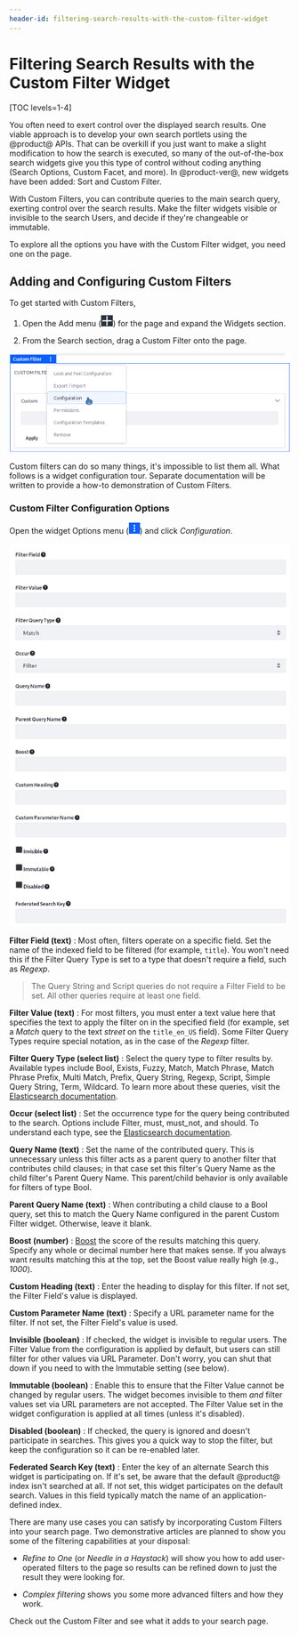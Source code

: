 ```yaml
---
header-id: filtering-search-results-with-the-custom-filter-widget
---
```


# Filtering Search Results with the Custom Filter Widget

[TOC levels=1-4]

You often need to exert control over the displayed search results. One viable
approach is to develop your own search portlets using the @product@ APIs. That
can be overkill if you just want to make a slight modification to how the search
is executed, so many of the out-of-the-box search widgets give you this type of
control without coding anything (Search Options, Custom Facet, and more). In
@product-ver@, new widgets have been added: Sort and Custom Filter.

With Custom Filters, you can contribute queries to the main search query,
exerting control over the search results. Make the filter widgets visible or
invisible to the search Users, and decide if they're changeable or immutable.

To explore all the options you have with the Custom Filter widget, you need one
on the page.

## Adding and Configuring Custom Filters

To get started with Custom Filters,

1. Open the Add menu (![Add](../../../images/icon-add-widget.png)) for the page and
   expand the Widgets section.

2.  From the Search section, drag a Custom Filter onto the page.

![Figure 1: A custom filter has no impact until it's configured.](../../../images/search-custom-filter.png)

Custom filters can do so many things, it's impossible to list them all. What
follows is a widget configuration tour. Separate documentation will be written
to provide a how-to demonstration of Custom Filters.

### Custom Filter Configuration Options

Open the widget Options menu (![Options](../../../images/icon-app-options.png)) and
click _Configuration_.

![Figure 2: Once the Custom Filter is added to the page, mold it like soft clay into the beautiful sculpture you've envisioned.](../../../images/search-custom-filter-configuration.png)


**Filter Field (text)**
: Most often, filters operate on a specific field. Set the name of the indexed
field to be filtered (for example, `title`). You won't need this if the Filter
Query Type is set to a type that doesn't require a field, such as _Regexp_.

> The Query String and Script queries do not require a Filter Field to be set.
> All other queries require at least one field. 
<!--Note: Multi Match and Simple Query String take an array of fields accoring to the Elasticsearch docs, but our config doesn't seem to support it afaict.? -->

**Filter Value (text)**
: For most filters, you must enter a text value here that specifies the
text to apply the filter on in the specified field (for example, set a _Match_
query to the text _street_ on the `title_en_US` field). Some Filter Query Types
require special notation, as in the case of the _Regexp_ filter. 

**Filter Query Type (select list)**
: Select the query type to filter results by. Available types include Bool,
Exists, Fuzzy, Match, Match Phrase, Match Phrase Prefix, Multi Match, Prefix,
Query String, Regexp, Script, Simple Query String, Term, Wildcard. To learn more
about these queries, visit the [Elasticsearch documentation](https://www.elastic.co/guide/en/elasticsearch/reference/7.x/query-dsl.html).

**Occur (select list)**
: Set the occurrence type for the query being contributed to the search. Options
include Filter, must, must_not, and should. To understand each type, see the
[Elasticsearch
documentation](https://www.elastic.co/guide/en/elasticsearch/reference/7.x/query-dsl-bool-query.html). 

**Query Name (text)**
: Set the name of the contributed query. This is unnecessary unless this filter
acts as a parent query to another filter that contributes child clauses; in
that case set this filter's Query Name as the child filter's Parent Query Name.
This parent/child behavior is only available for filters of type Bool.

**Parent Query Name (text)**
: When contributing a child clause to a Bool query, set this to match the Query
Name configured in the parent Custom Filter widget. Otherwise, leave it blank.

**Boost (number)**
: [Boost](https://www.elastic.co/guide/en/elasticsearch/reference/7.x/query-dsl-term-query.html#term-field-params)
the score of the results matching this query. Specify any whole or decimal
number here that makes sense. If you always want results matching this at the
top, set the Boost value really high (e.g., _1000_).

**Custom Heading (text)**
: Enter the heading to display for this filter. If not set, the Filter Field's
value is displayed.

**Custom Parameter Name (text)**
: Specify a URL parameter name for the filter. If not set, the Filter Field's
value is used.

**Invisible (boolean)**
: If checked, the widget is invisible to regular users. The Filter Value from
the configuration is applied by default, but users can still filter for other
values via URL Parameter. Don't worry, you can shut that down if you need to
with the Immutable setting (see below).

**Immutable (boolean)**
: Enable this to ensure that the Filter Value cannot be changed by regular
users. The widget becomes invisible to them _and_ filter values set via URL
parameters are not accepted. The Filter Value set in the widget configuration is
applied at all times (unless it's disabled).

**Disabled (boolean)**
: If checked, the query is ignored and doesn't participate in searches. This
gives you a quick way to stop the filter, but keep the configuration so it can
be re-enabled later.

**Federated Search Key (text)**
: Enter the key of an alternate Search this widget is participating on. If it's
set, be aware that the default @product@ index isn't searched at all. If not
set, this widget participates on the default search. Values in this field
typically match the name of an application-defined index.

There are many use cases you can satisfy by incorporating Custom Filters into
your search page. Two demonstrative articles are planned to show you some of
the filtering capabilities at your disposal:

- _Refine to One_ (or _Needle in a Haystack_) will show you how to add
  user-operated filters to the page so results can be refined down to just the
  result they were looking for.

- _Complex filtering_ shows you some more advanced filters and how they work.

Check out the Custom Filter and see what it adds to your search page.

